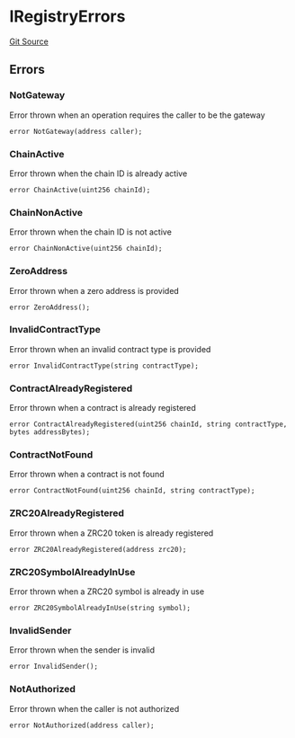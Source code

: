 # IRegistryErrors
[Git Source](https://github.com/zeta-chain/protocol-contracts/blob/main/v2/v2/v2/v2/v2/v2/v2/v2/v2/v2/v2/v2/v2/v2/v2/v2/contracts/evm/interfaces/IRegistry.sol)


## Errors
### NotGateway
Error thrown when an operation requires the caller to be the gateway


```solidity
error NotGateway(address caller);
```

### ChainActive
Error thrown when the chain ID is already active


```solidity
error ChainActive(uint256 chainId);
```

### ChainNonActive
Error thrown when the chain ID is not active


```solidity
error ChainNonActive(uint256 chainId);
```

### ZeroAddress
Error thrown when a zero address is provided


```solidity
error ZeroAddress();
```

### InvalidContractType
Error thrown when an invalid contract type is provided


```solidity
error InvalidContractType(string contractType);
```

### ContractAlreadyRegistered
Error thrown when a contract is already registered


```solidity
error ContractAlreadyRegistered(uint256 chainId, string contractType, bytes addressBytes);
```

### ContractNotFound
Error thrown when a contract is not found


```solidity
error ContractNotFound(uint256 chainId, string contractType);
```

### ZRC20AlreadyRegistered
Error thrown when a ZRC20 token is already registered


```solidity
error ZRC20AlreadyRegistered(address zrc20);
```

### ZRC20SymbolAlreadyInUse
Error thrown when a ZRC20 symbol is already in use


```solidity
error ZRC20SymbolAlreadyInUse(string symbol);
```

### InvalidSender
Error thrown when the sender is invalid


```solidity
error InvalidSender();
```

### NotAuthorized
Error thrown when the caller is not authorized


```solidity
error NotAuthorized(address caller);
```

